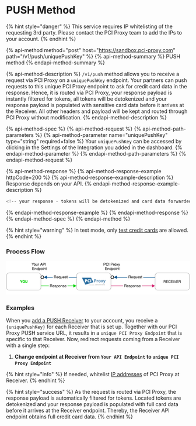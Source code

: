 # PUSH Method

{% hint style="danger" %}
This service requires IP whitelisting of the requesting 3rd party. Please contact the PCI Proxy team to add the IPs to your account. 
{% endhint %}

{% api-method method="post" host="https://sandbox.pci-proxy.com" path="/v1/push/uniquePushKey" %}
{% api-method-summary %}
PUSH method
{% endapi-method-summary %}

{% api-method-description %}
`/v1/push` method allows you to receive a request via PCI Proxy on a `uniquePushKey` endpoint. Your partners can push requests to this unique PCI Proxy endpoint to ask for credit card data in the response. Hence, it is routed via PCI Proxy, your response payload is instantly filtered for tokens, all tokens will be detokenized and your response payload is populated with sensitive card data before it arrives at the Receiver. All other headers and payload will be kept and routed through PCI Proxy without modification.
{% endapi-method-description %}

{% api-method-spec %}
{% api-method-request %}
{% api-method-path-parameters %}
{% api-method-parameter name="uniquePushKey" type="string" required=false %}
Your `uniquePushKey` can be accessed by clicking in the Settings of the Integration you added in the dashboard. 
{% endapi-method-parameter %}
{% endapi-method-path-parameters %}
{% endapi-method-request %}

{% api-method-response %}
{% api-method-response-example httpCode=200 %}
{% api-method-response-example-description %}
Response depends on your API. 
{% endapi-method-response-example-description %}

```javascript
<!-- your response - tokens will be detokenized and card data forwarded -->
```
{% endapi-method-response-example %}
{% endapi-method-response %}
{% endapi-method-spec %}
{% endapi-method %}

{% hint style="warning" %}
In test mode, only [test credit cards](../../../test-card-data.md) are allowed.
{% endhint %}

### Process Flow

![Process Flow with PCI Proxy](../../../.gitbook/assets/receiver_push_pciproxy_color.png)

### Examples

When you [add a PUSH Receiver](../../../pci-proxy-dashboard/add-integrations.md) to your account, you receive a `{uniquePushKey}` for each Receiver that is set up. Together with our PCI Proxy PUSH service URL, it results in a `unique PCI Proxy Endpoint` that is specific to that Receiver. Now, redirect requests coming from a Receiver with a single step:

1. **Change endpoint at Receiver from `Your API Endpoint` to `unique PCI Proxy Endpoint`**

{% hint style="info" %}
If needed, whitelist [IP addresses](../../../resources/ip-whitelisting.md) of PCI Proxy at Receiver.
{% endhint %}

{% hint style="success" %}
As the request is routed via PCI Proxy, the response payload is automatically filtered for tokens. Located tokens are detokenized and your response payload is populated with full card data before it arrives at the Receiver endpoint. Thereby, the Receiver API endpoint obtains full credit card data.
{% endhint %}

